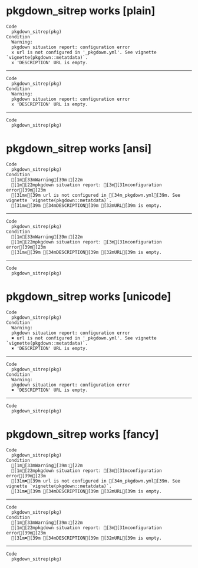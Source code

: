 # pkgdown_sitrep works [plain]

    Code
      pkgdown_sitrep(pkg)
    Condition
      Warning:
      pkgdown situation report: configuration error
      x url is not configured in '_pkgdown.yml'. See vignette `vignette(pkgdown::metatdata)`.
      x 'DESCRIPTION' URL is empty.

---

    Code
      pkgdown_sitrep(pkg)
    Condition
      Warning:
      pkgdown situation report: configuration error
      x 'DESCRIPTION' URL is empty.

---

    Code
      pkgdown_sitrep(pkg)

# pkgdown_sitrep works [ansi]

    Code
      pkgdown_sitrep(pkg)
    Condition
      [1m[33mWarning[39m:[22m
      [1m[22mpkgdown situation report: [3m[31mconfiguration error[39m[23m
      [31mx[39m url is not configured in [34m_pkgdown.yml[39m. See vignette `vignette(pkgdown::metatdata)`.
      [31mx[39m [34mDESCRIPTION[39m [32mURL[39m is empty.

---

    Code
      pkgdown_sitrep(pkg)
    Condition
      [1m[33mWarning[39m:[22m
      [1m[22mpkgdown situation report: [3m[31mconfiguration error[39m[23m
      [31mx[39m [34mDESCRIPTION[39m [32mURL[39m is empty.

---

    Code
      pkgdown_sitrep(pkg)

# pkgdown_sitrep works [unicode]

    Code
      pkgdown_sitrep(pkg)
    Condition
      Warning:
      pkgdown situation report: configuration error
      ✖ url is not configured in '_pkgdown.yml'. See vignette `vignette(pkgdown::metatdata)`.
      ✖ 'DESCRIPTION' URL is empty.

---

    Code
      pkgdown_sitrep(pkg)
    Condition
      Warning:
      pkgdown situation report: configuration error
      ✖ 'DESCRIPTION' URL is empty.

---

    Code
      pkgdown_sitrep(pkg)

# pkgdown_sitrep works [fancy]

    Code
      pkgdown_sitrep(pkg)
    Condition
      [1m[33mWarning[39m:[22m
      [1m[22mpkgdown situation report: [3m[31mconfiguration error[39m[23m
      [31m✖[39m url is not configured in [34m_pkgdown.yml[39m. See vignette `vignette(pkgdown::metatdata)`.
      [31m✖[39m [34mDESCRIPTION[39m [32mURL[39m is empty.

---

    Code
      pkgdown_sitrep(pkg)
    Condition
      [1m[33mWarning[39m:[22m
      [1m[22mpkgdown situation report: [3m[31mconfiguration error[39m[23m
      [31m✖[39m [34mDESCRIPTION[39m [32mURL[39m is empty.

---

    Code
      pkgdown_sitrep(pkg)

